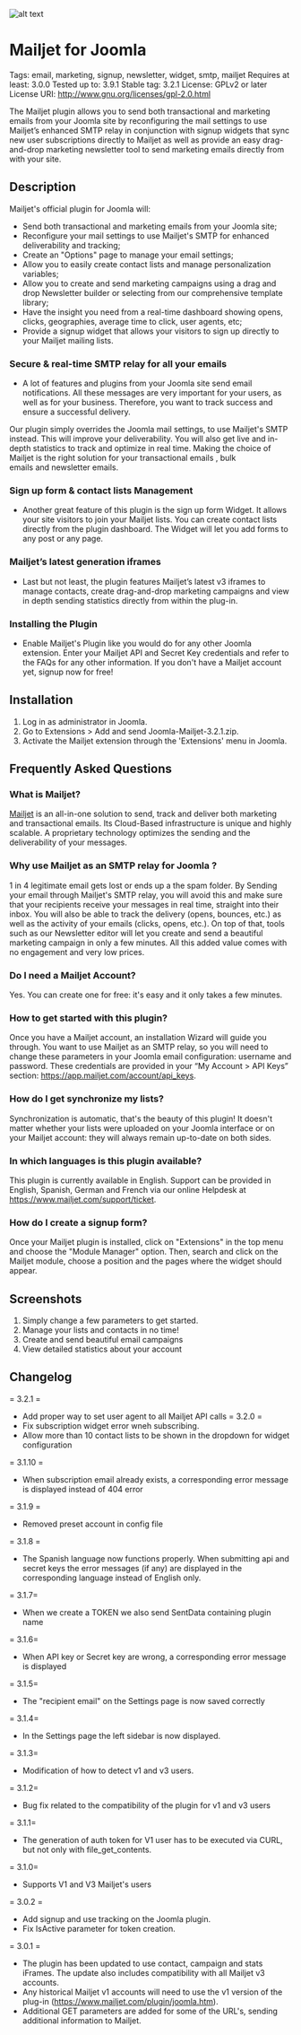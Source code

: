 ![alt text](https://www.mailjet.com/images/email/transac/logo_header.png "Mailjet")

# Mailjet for Joomla
 
Tags: email, marketing, signup, newsletter, widget, smtp, mailjet
Requires at least: 3.0.0
Tested up to: 3.9.1
Stable tag: 3.2.1
License: GPLv2 or later
License URI: http://www.gnu.org/licenses/gpl-2.0.html

The Mailjet plugin allows you to send both transactional and marketing emails from your Joomla site by reconfiguring the mail settings to use Mailjet’s enhanced SMTP relay in conjunction with signup widgets that sync new user subscriptions directly to Mailjet as well as provide an easy drag-and-drop marketing newsletter tool to send marketing emails directly from with your site.

## Description

Mailjet's official plugin for Joomla will:

* Send both transactional and marketing emails from your Joomla site;
* Reconfigure your mail settings to use Mailjet's SMTP for enhanced deliverability and tracking;
* Create an "Options" page to manage your email settings;
* Allow you to easily create contact lists and manage personalization variables;
* Allow you to create and send marketing campaigns using a drag and drop Newsletter builder or selecting from our comprehensive template library;
* Have the insight you need from a real-time dashboard showing opens, clicks, geographies, average time to click, user agents, etc;
* Provide a signup widget that allows your visitors to sign up directly to your Mailjet mailing lists.


### Secure & real-time SMTP relay for all your emails
- A lot of features and plugins from your Joomla site send email notifications. All these messages are very important for your users, as well as for your business. Therefore, you want to track success and ensure a successful delivery.

Our plugin simply overrides the Joomla mail settings, to use Mailjet's SMTP instead. This will improve your deliverability. You will also get live and in-depth statistics to track and optimize in real time. Making the choice of Mailjet is the right solution for your transactional emails , bulk emails and newsletter emails.


### Sign up form & contact lists Management
- Another great feature of this plugin is the sign up form Widget. It allows your site visitors to join your Mailjet lists. You can create contact lists directly from the plugin dashboard. The Widget will let you add forms to any post or any page.

### Mailjet’s latest generation iframes
- Last but not least, the plugin features Mailjet’s latest v3 iframes to manage contacts, create drag-and-drop marketing campaigns and view in depth sending statistics directly from within the plug-in.


### Installing the Plugin
- Enable Mailjet's Plugin like you would do for any other Joomla extension. Enter your Mailjet API and Secret Key credentials and refer to the FAQs for any other information. If you don't have a Mailjet account yet, signup now for free!


## Installation
1. Log in as administrator in Joomla.
2. Go to Extensions > Add and send Joomla-Mailjet-3.2.1.zip.
3. Activate the Mailjet extension through the 'Extensions' menu in Joomla.


## Frequently Asked Questions

### What is Mailjet?
[Mailjet](http://www.mailjet.com) is an all-in-one solution to send, track and deliver both marketing and transactional emails. Its Cloud-Based infrastructure is unique and highly scalable. A proprietary technology optimizes the sending and the deliverability of your messages.

### Why use Mailjet as an SMTP relay for Joomla ?
1 in 4 legitimate email gets lost or ends up a the spam folder. By Sending your email through Mailjet's SMTP relay, you will avoid this and make sure that your recipients receive your messages in real time, straight into their inbox. You will also be able to track the delivery (opens, bounces, etc.) as well as the activity of your emails (clicks, opens, etc.). On top of that, tools such as our Newsletter editor will let you create and send a beautiful marketing campaign in only a few minutes. All this added value comes with no engagement and very low prices.

### Do I need a Mailjet Account?
Yes. You can create one for free: it's easy and it only takes a few minutes.

### How to get started with this plugin?
Once you have a Mailjet account, an installation Wizard will guide you through. You want to use Mailjet as an SMTP relay, so you will need to change these parameters in your Joomla email configuration: username and password. These credentials are provided in your “My Account > API Keys” section: https://app.mailjet.com/account/api_keys.

### How do I get synchronize my lists?
Synchronization is automatic, that's the beauty of this plugin! It doesn't matter whether your lists were uploaded on your Joomla interface or on your Mailjet account: they will always remain up-to-date on both sides.

### In which languages is this plugin available?
This plugin is currently available in English. Support can be provided in English, Spanish, German and French via our online Helpdesk at https://www.mailjet.com/support/ticket.

### How do I create a signup form?
Once your Mailjet plugin is installed, click on "Extensions" in the top menu and choose the "Module Manager" option. Then, search and click on the Mailjet module, choose a position and the pages where the widget should appear. 


## Screenshots

1. Simply change a few parameters to get started.
2. Manage your lists and contacts in no time!
3. Create and send beautiful email campaigns
4. View detailed statistics about your account


## Changelog

= 3.2.1 =
* Add proper way to set user agent to all Mailjet API calls
= 3.2.0 =
* Fix subscription widget error wneh subscribing.
* Allow more than 10 contact lists to be shown in the dropdown for widget configuration

= 3.1.10 =
* When subscription email already exists, a corresponding error message is displayed instead of 404 error

= 3.1.9 =
* Removed preset account in config file

= 3.1.8 =
* The Spanish language now functions properly. When submitting api and secret keys the error messages (if any) are displayed in the corresponding language instead of English only.

= 3.1.7= 
* When we create a TOKEN we also send SentData containing plugin name

= 3.1.6= 
* When API key or Secret key are wrong, a corresponding error message is displayed

= 3.1.5=
* The "recipient email" on the Settings page is now saved correctly

= 3.1.4=
* In the Settings page the left sidebar is now displayed.

= 3.1.3=
* Modification of how to detect v1 and v3 users.

= 3.1.2=
* Bug fix related to the compatibility of the plugin for v1 and v3 users

= 3.1.1=
* The generation of auth token for V1 user has to be executed via CURL, but not only with file_get_contents.

= 3.1.0=
* Supports V1 and V3 Mailjet's users

= 3.0.2 =
* Add signup and use tracking on the Joomla plugin.
* Fix IsActive parameter for token creation.

= 3.0.1 =
* The plugin has been updated to use contact, campaign and stats iFrames. The update also includes compatibility with all Mailjet v3 accounts. 
* Any historical Mailjet v1 accounts will need to use the v1 version of the plug-in (https://www.mailjet.com/plugin/joomla.htm).
* Additional GET parameters are added for some of the URL's, sending additional information to Mailjet.
